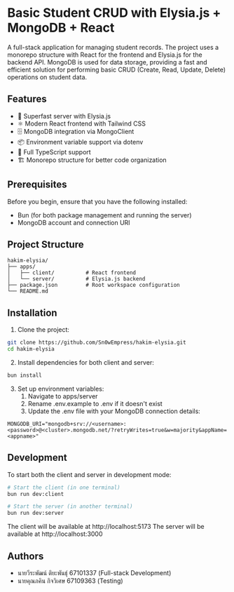 # Basic Student CRUD with Elysia.js + MongoDB + React
A full-stack application for managing student records. The project uses a monorepo structure with React for the frontend and Elysia.js for the backend API. MongoDB is used for data storage, providing a fast and efficient solution for performing basic CRUD (Create, Read, Update, Delete) operations on student data.

## Features
- 🚀 Superfast server with Elysia.js
- ⚛️ Modern React frontend with Tailwind CSS
- 🗄️ MongoDB integration via MongoClient
- 📦 Environment variable support via dotenv
- 📜 Full TypeScript support
- 🏗️ Monorepo structure for better code organization

## Prerequisites
Before you begin, ensure that you have the following installed:

- Bun (for both package management and running the server)
- MongoDB account and connection URI

## Project Structure
```
hakim-elysia/
├── apps/
│   ├── client/          # React frontend
│   └── server/          # Elysia.js backend
├── package.json         # Root workspace configuration
└── README.md
```

## Installation
1. Clone the project:
```bash
git clone https://github.com/Sn0wEmpress/hakim-elysia.git
cd hakim-elysia
```

2. Install dependencies for both client and server:
```bash
bun install
```

3. Set up environment variables:
   1. Navigate to apps/server
   2. Rename .env.example to .env if it doesn't exist
   3. Update the .env file with your MongoDB connection details:
```
MONGODB_URI="mongodb+srv://<username>:<password>@<cluster>.mongodb.net/?retryWrites=true&w=majority&appName=<appname>"
```

## Development
To start both the client and server in development mode:

```bash
# Start the client (in one terminal)
bun run dev:client

# Start the server (in another terminal)
bun run dev:server
```

The client will be available at http://localhost:5173
The server will be available at http://localhost:3000

## Authors
- นายวีระพัฒน์ ติยะพันธุ์ 67101337 (Full-stack Development)
- นายคุณภคิน กิจวิเศษ 67109363 (Testing)
